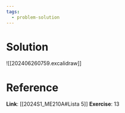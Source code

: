 ```yaml
---
tags:
  - problem-solution
---
```

# Solution
![[202406260759.excalidraw]]

# Reference
**Link**: [[2024S1_ME210A#Lista 5]]
**Exercise**: 13